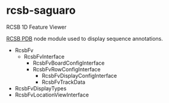 # rcsb-saguaro

RCSB 1D Feature Viewer

<a href="https://www.rcsb.org" >RCSB PDB</a> node module used to display sequence annotations.

- RcsbFv
  - RcsbFvInterface
    - RcsbFvBoardConfigInterface
    - RcsbFvRowConfigInterface
      - RcsbFvDisplayConfigInterface
      - RcsbFvTrackData
- RcsbFvDisplayTypes
- RcsbFvLocationViewInterface